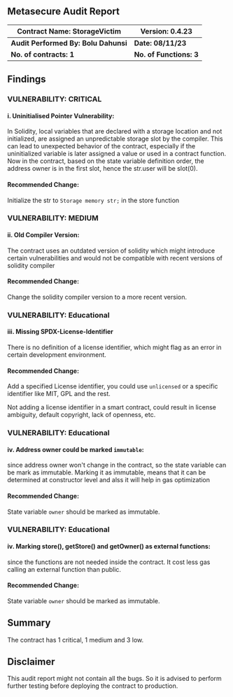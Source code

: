 ## Metasecure Audit Report


| Contract Name: StorageVictim      | Version: 0.4.23         |
| --------------------------------- | ----------------------- |
| **Audit Performed By: Bolu Dahunsi** | **Date: 08/11/23**      |
| **No. of contracts: 1**           | **No. of Functions: 3** |

## Findings

### VULNERABILITY:  CRITICAL

#### i. Uninitialised Pointer Vulnerability:
 In Solidity, local variables that are declared with a storage location and not initialized, are assigned an unpredictable storage slot by the compiler. This can lead to unexpected behavior of the contract, especially if the uninitialized variable is later assigned a value or used in a contract function.
 Now in the contract, based on the state variable definition order, the address owner is in the first slot, hence the str.user will be slot(0).
#### Recommended Change:
Initialize the str to `Storage memory str;` in the store function


### VULNERABILITY:  MEDIUM
#### ii. Old Compiler Version:
The contract uses an outdated version of solidity which might introduce certain vulnerabilities and would not be compatible with recent versions of solidity compiler

#### Recommended Change:
Change the solidity compiler version to a more recent version.


### VULNERABILITY:  Educational
#### iii. Missing SPDX-License-Identifier
There is no definition of a license identifier, which might flag as an error in certain development environment.

#### Recommended Change:
Add a specified License identifier, you could use `unlicensed` or a specific identifier like MIT, GPL and the rest.

Not adding a license identifier in a smart contract, could result in license ambiguity, default copyright, lack of openness, etc.

### VULNERABILITY:  Educational
#### iv. Address owner could be marked `immutable`:
since address owner won't change in the contract, so the state variable can be mark as immutable. Marking it as immutable, means that it can be determined at constructor level and alss it will help in gas optimization

#### Recommended Change:
State variable `owner` should be marked as immutable.

### VULNERABILITY:  Educational
#### iv. Marking store(), getStore() and getOwner() as external functions:
since the functions are not needed inside the contract. It cost less gas calling an external function than public.

#### Recommended Change:
State variable `owner` should be marked as immutable.

## Summary

The contract has 1 critical, 1 medium and 3 low.

## Disclaimer

This audit report might not contain all the bugs. So it is advised to
perform further testing before deploying the contract to production.
